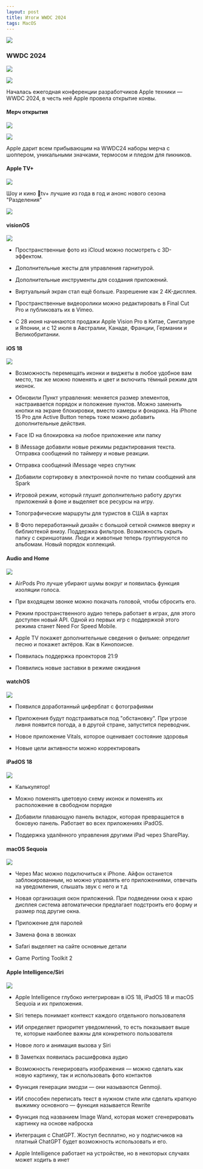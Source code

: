 ```yaml
---
layout: post
title: Итоги WWDC 2024
tags: MacOS
---
```

![](https://raw.githubusercontent.com/tatarinovms/tatarinovms.github.io/master/images/posts/wwdc2024/logo.webp)

### WWDC 2024

![](https://raw.githubusercontent.com/tatarinovms/tatarinovms.github.io/master/images/posts/wwdc2024/1.webp)

![](https://raw.githubusercontent.com/tatarinovms/tatarinovms.github.io/master/images/posts/wwdc2024/2.webp)

Началась ежегодная конференции разработчиков Apple техники — WWDC 2024, в честь неё Apple провела открытие конвы. 

#### Мерч открытия

![](https://raw.githubusercontent.com/tatarinovms/tatarinovms.github.io/master/images/posts/wwdc2024/3.webp)

![](https://raw.githubusercontent.com/tatarinovms/tatarinovms.github.io/master/images/posts/wwdc2024/4.webp)

Apple дарит всем прибывающим на WWDC24 наборы мерча с шоппером, уникальными значками, термосом и пледом для пикников.

#### Apple TV+

![](https://raw.githubusercontent.com/tatarinovms/tatarinovms.github.io/master/images/posts/wwdc2024/5.webp)

Шоу и кино tv+ лучшие из года в год и анонс нового сезона "Разделения"

![](https://raw.githubusercontent.com/tatarinovms/tatarinovms.github.io/master/images/posts/wwdc2024/6.webp)

#### visionOS 

![](https://raw.githubusercontent.com/tatarinovms/tatarinovms.github.io/master/images/posts/wwdc2024/7.webp)

- Пространственные фото из iCloud можно посмотреть с 3D-эффектом. 

- Дополнительные жесты для управления гарнитурой. 

- Дополнительные инструменты для создания приложений.

- Виртуальный экран стал ещё больше. Разрешение как 2 4K-дисплея. 

- Пространственные видеоролики можно редактировать в Final Cut Pro и публиковать их в Vimeo.

- С 28 июня начинаются продажи Apple Vision Pro в Китае, Сингапуре и Японии, и с 12 июля в Австралии, Канаде, Франции, Германии и Великобритании.

#### iOS 18

![](https://raw.githubusercontent.com/tatarinovms/tatarinovms.github.io/master/images/posts/wwdc2024/8.webp)

- Возможность перемещать иконки и виджеты в любое удобное вам место, так же можно поменять и цвет и включить тёмный режим для иконок.

- Обновили Пункт управления: меняется размер элементов, настраивается порядок и положение пунктов. Можно заменить кнопки на экране блокировки, вместо камеры и фонарика. На iPhone 15 Pro для Active Button теперь тоже можно добавить дополнительные действия. 

- Face ID на блокировка на любое приложение или папку

- В iMessage добавили новые режимы редактирования текста. Отправка сообщений по таймеру и новые реакции.

- Отправка сообщений iMessage через спутник

- Добавили сортировку в электронной почте по типам сообщений аля Spark

- Игровой режим, который глушит дополнительно работу других приложений в фоне и выделяет все ресурсы на игру.

- Топографические маршруты для туристов в США в картах

- В Фото переработанный дизайн с большой сеткой снимков вверху и библиотекой внизу. Поддержка фильтров. Возможность скрыть папку с скриншотами. Люди и животные теперь группируются по альбомам. Новый порядок коллекций.

#### Audio and Home 

![](https://raw.githubusercontent.com/tatarinovms/tatarinovms.github.io/master/images/posts/wwdc2024/9.webp)

- AirPods Pro лучше убирают шумы вокруг и появилась функция изоляции голоса. 

- При входящем звонке можно покачать головой, чтобы сбросить его.

- Режим пространственного аудио теперь работает в играх, для этого доступен новый API. Одной из первых игр с поддержкой этого режима станет Need For Speed Mobile.

- Apple TV покажет дополнительные сведения о фильме: определит песню и покажет актёров. Как в Кинопоиске. 

- Появилась поддержка проекторов 21:9

- Появились новые заставки в режиме ожидания

#### watchOS

![](https://raw.githubusercontent.com/tatarinovms/tatarinovms.github.io/master/images/posts/wwdc2024/10.webp)

- Появился доработанный циферблат с фотографиями 

- Приложения будут подстраиваться под "обстановку". При угрозе ливня появится погода, а в другой стране, запустится переводчик. 

- Новое приложение Vitals, которое оценивает состояние здоровья

- Новые цели активности можно корректировать

#### iPadOS 18

![](https://raw.githubusercontent.com/tatarinovms/tatarinovms.github.io/master/images/posts/wwdc2024/11.webp)

- Калькулятор! 

- Можно поменять цветовую схему иконок и поменять их расположение в свободном порядке

- Добавили плавающую панель вкладок, которая превращается в боковую панель. Работает во всех приложениях iPadOS. 

- Поддержка удалённого управления другими iPad через SharePlay. 

#### macOS Sequoia

![](https://raw.githubusercontent.com/tatarinovms/tatarinovms.github.io/master/images/posts/wwdc2024/12.webp)

- Через Mac можно подключиться к iPhone. Aйфон останется заблокированным, но можно управлять его приложениями, отвечать на уведомления, слышать звук с него и т.д

- Новая организация окон приложений. При подведении окна к краю дисплея система автоматически предлагает подстроить его форму и размер под другие окна.

- Приложение для паролей

- Замена фона в звонках

- Safari выделяет на сайте основные детали

-  Game Porting Toolkit 2



#### Apple Intelligence/Siri

![](https://raw.githubusercontent.com/tatarinovms/tatarinovms.github.io/master/images/posts/wwdc2024/13.webp)

- Apple Intelligence глубоко интегрирован в iOS 18, iPadOS 18 и macOS Sequoia и их приложения. 

- Siri теперь понимает контекст каждого отдельного пользователя

- ИИ определяет приоритет уведомлений, то есть показывает выше те, которые наиболее важны для конкретного пользователя 

- Новое лого и анимация вызова у Siri

- В Заметках появилась расшифровка аудио

- Возможность генерировать изображения — можно сделать как новую картинку, так и использовать фото контактов 

- Функция генерации эмодзи — они называются Genmoji. 

- ИИ способен переписать текст в нужном стиле или сделать краткую выжимку основного — функция называется Rewrite

- Функция под названием Image Wand, которая может сгенерировать картинку на основе наброска

- Интеграция с ChatGPT. Жоступ бесплатно, но у подписчиков на платный ChatGPT будет возможность использовать и его. 

- Apple Intelligence работает на устройстве, но в некоторых случаях может ходить в инет

